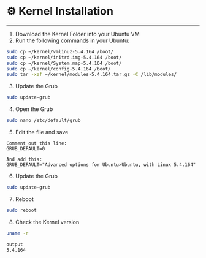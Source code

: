 # ⚙️ Kernel Installation

---

1. Download the Kernel Folder into your Ubuntu VM
2. Run the following commands in your Ubuntu:
   
```bash
sudo cp ~/kernel/vmlinuz-5.4.164 /boot/
sudo cp ~/kernel/initrd.img-5.4.164 /boot/
sudo cp ~/kernel/System.map-5.4.164 /boot/
sudo cp ~/kernel/config-5.4.164 /boot/
sudo tar -xzf ~/kernel/modules-5.4.164.tar.gz -C /lib/modules/
```

3. Update the Grub

```bash
sudo update-grub
```

4. Open the Grub

```bash
sudo nano /etc/default/grub
```

5. Edit the file and save

```text
Comment out this line:
GRUB_DEFAULT=0

And add this:
GRUB_DEFAULT="Advanced options for Ubuntu>Ubuntu, with Linux 5.4.164"
```

6. Update the Grub

```bash
sudo update-grub
```

7. Reboot

```bash
sudo reboot
```

8. Check the Kernel version

```bash
uname -r

output
5.4.164
```
